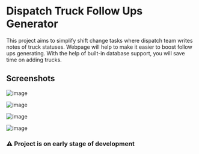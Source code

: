 # Dispatch Truck Follow Ups Generator

This project aims to simplify shift change tasks where dispatch team writes notes of truck statuses. Webpage will help to make it easier to boost follow ups generating. With the help of built-in database support, you will save time on adding trucks. 

## Screenshots

![image](https://github.com/user-attachments/assets/bb644d81-8ac3-47ff-8442-a083fba2995a)

![image](https://github.com/user-attachments/assets/9c045627-15c9-4ccc-8254-3fba5fff825a)

![image](https://github.com/user-attachments/assets/2a3d3017-6bd4-40fb-bbe9-34dac9025f32)

![image](https://github.com/user-attachments/assets/56653e09-e0df-44b7-a4ca-2a617ba2a937)

### ⚠️ Project is on early stage of development
